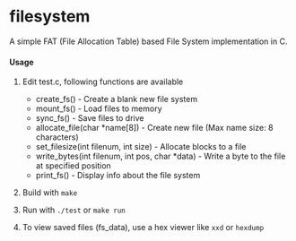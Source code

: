 # filesystem
A simple FAT (File Allocation Table) based File System implementation in C.

#### Usage
1. Edit test.c, following functions are available
    - create_fs() - Create a blank new file system
    - mount_fs() - Load files to memory
    - sync_fs() - Save files to drive
    - allocate_file(char *name[8]) - Create new file (Max name size: 8 characters)
    - set_filesize(int filenum, int size) - Allocate blocks to a file
    - write_bytes(int filenum, int pos, char *data) - Write a byte to the file at specified position
    - print_fs() - Display info about the file system

2. Build with `make`
3. Run with `./test` or `make run`
4. To view saved files (fs_data), use a hex viewer like `xxd` or `hexdump`
